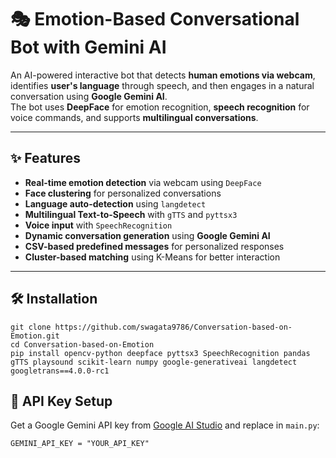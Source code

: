 # 🎭 Emotion-Based Conversational Bot with Gemini AI

An AI-powered interactive bot that detects **human emotions via webcam**, identifies **user's language** through speech, and then engages in a natural conversation using **Google Gemini AI**.  
The bot uses **DeepFace** for emotion recognition, **speech recognition** for voice commands, and supports **multilingual conversations**.

---

## ✨ Features
- **Real-time emotion detection** via webcam using `DeepFace`
- **Face clustering** for personalized conversations
- **Language auto-detection** using `langdetect`
- **Multilingual Text-to-Speech** with `gTTS` and `pyttsx3`
- **Voice input** with `SpeechRecognition`
- **Dynamic conversation generation** using **Google Gemini AI**
- **CSV-based predefined messages** for personalized responses
- **Cluster-based matching** using K-Means for better interaction

---


## 🛠️ Installation
```
git clone https://github.com/swagata9786/Conversation-based-on-Emotion.git
cd Conversation-based-on-Emotion
pip install opencv-python deepface pyttsx3 SpeechRecognition pandas gTTS playsound scikit-learn numpy google-generativeai langdetect googletrans==4.0.0-rc1
```
## 🔑 API Key Setup
Get a Google Gemini API key from [Google AI Studio](https://aistudio.google.com/) and replace in `main.py`:
```
GEMINI_API_KEY = "YOUR_API_KEY"
```
